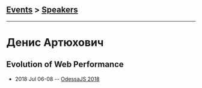 ## [Events](../README.md) > [Speakers](../speakers.md)
---

# Денис Артюхович

## Evolution of Web Performance
- 2018 Jul 06-08 -- [OdessaJS 2018](https://youtu.be/gNw1g_yib4Q)    

